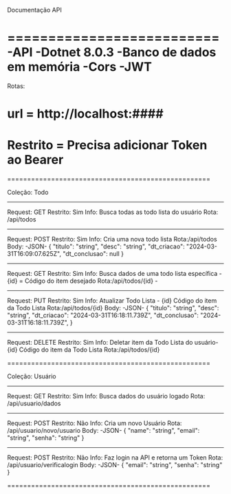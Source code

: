Documentação API

==========================
-API
-Dotnet 8.0.3
-Banco de dados em memória
-Cors
-JWT
==========================

Rotas:

# url = http://localhost:####

# Restrito = Precisa adicionar Token ao Bearer

===================================================

Coleção: Todo

---

Request: GET
Restrito: Sim
Info: Busca todas as todo lista do usuário
Rota: /api/todos

---

Request: POST
Restrito: Sim
Info: Cria uma nova todo lista
Rota:/api/todos
Body:
-JSON-
{
"titulo": "string",
"desc": "string",
"dt_criacao": "2024-03-31T16:09:07.625Z",
"dt_conclusao": null
}

---

Request: GET
Restrito: Sim
Info: Busca dados de uma todo lista específica - {id} = Código do item desejado
Rota:/api/todos/{id} -

---

Request: PUT
Restrito: Sim
Info: Atualizar Todo Lista - {id} Código do item da Todo Lista
Rota:/api/todos/{id}
Body:
-JSON-
{
"titulo": "string",
"desc": "string",
"dt_criacao": "2024-03-31T16:18:11.739Z",
"dt_conclusao": "2024-03-31T16:18:11.739Z",
}

---

Request: DELETE
Restrito: Sim
Info: Deletar item da Todo Lista do usuário- {id} Código do item da Todo Lista
Rota:/api/todos/{id}

===================================================

Coleção: Usuário

---

Request: GET
Restrito: Sim
Info: Busca dados do usuário logado
Rota: /api/usuario/dados

---

Request: POST
Restrito: Não
Info: Cria um novo Usuário
Rota: /api/usuario/novo/usuario
Body:
-JSON-
{
"name": "string",
"email": "string",
"senha": "string"
}

---

Request: POST
Restrito: Não
Info: Faz login na API e retorna um Token
Rota: /api/usuario/verificalogin
Body:
-JSON-
{
"email": "string",
"senha": "string"
}

===================================================
